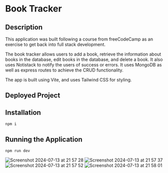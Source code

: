 # Book Tracker

## Description
This application was built following a course from freeCodeCamp as an exercise to get back into full stack development.

The book tracker allows users to add a book, retrieve the information about books in the database, edit books in the database, and delete a book. It also uses Notistack to notify the users of success or errors. It uses MongoDB as well as express routes to achieve the CRUD functionality.

The app is built using Vite, and uses Tailwind CSS for styling.

## Deployed Project

## Installation

```
npm i
```

## Running the Application

```
npm run dev
```

![Screenshot 2024-07-13 at 21 57 28](https://github.com/user-attachments/assets/5e794b95-0041-4c67-83f4-9ecf4bba3949)
![Screenshot 2024-07-13 at 21 57 37](https://github.com/user-attachments/assets/e1a1995a-991b-4d77-bbb1-dca1b43e0c6a)
![Screenshot 2024-07-13 at 21 57 52](https://github.com/user-attachments/assets/11cee9f8-a718-4f03-a237-db8c6cdb1924)
![Screenshot 2024-07-13 at 21 58 01](https://github.com/user-attachments/assets/796c06c6-b3b8-4b8e-a38f-1ede4f79690b)
